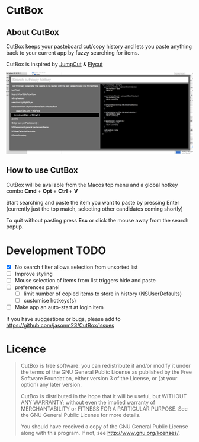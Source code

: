 
# CutBox

## About CutBox

CutBox keeps your pasteboard cut/copy history and lets you paste
anything back to your current app by fuzzy searching for items.

CutBox is inspired by [JumpCut](https://github.com/snark/jumpcut) & [Flycut](https://github.com/TermiT/Flycut)

![](CutBox/cutbox-preview.png)

## How to use CutBox

CutBox will be available from the Macos top menu and a global hotkey
combo **Cmd** + **Opt** + **Ctrl** + **V**

Start searching and paste the item you want to paste by pressing Enter
(currently just the top match, selecting other candidates coming
shortly)

To quit without pasting press **Esc** or click the mouse away from the
search popup.

# Development TODO

- [x] No search filter allows selection from unsorted list
- [ ] Improve styling
- [ ] Mouse selection of items from list triggers hide and paste
- [ ] preferences panel
  - [ ] limit number of copied items to store in history (NSUserDefaults)
  - [ ] customise hotkeys(s)
- [ ] Make app an auto-start at login item

If you have suggestions or bugs, please add to https://github.com/jasonm23/CutBox/issues

# Licence

> CutBox is free software: you can redistribute it and/or modify
> it under the terms of the GNU General Public License as published by
> the Free Software Foundation, either version 3 of the License, or
> (at your option) any later version.
>
> CutBox is distributed in the hope that it will be useful,
> but WITHOUT ANY WARRANTY; without even the implied warranty of
> MERCHANTABILITY or FITNESS FOR A PARTICULAR PURPOSE.  See the
> GNU General Public License for more details.
>
> You should have received a copy of the GNU General Public License
> along with this program.  If not, see <http://www.gnu.org/licenses/>.
